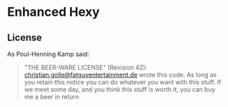 Enhanced Hexy
=============
















## License 
As Poul-Henning Kamp said:

> "THE BEER-WARE LICENSE" (Revision 42):
> <christian.golle@fatguyentertainment.de> wrote this code.
> As long as you retain this notice you can do whatever you want with this stuff. 
> If we meet some day, and you think this stuff is worth it, you can buy
> me a beer in return
